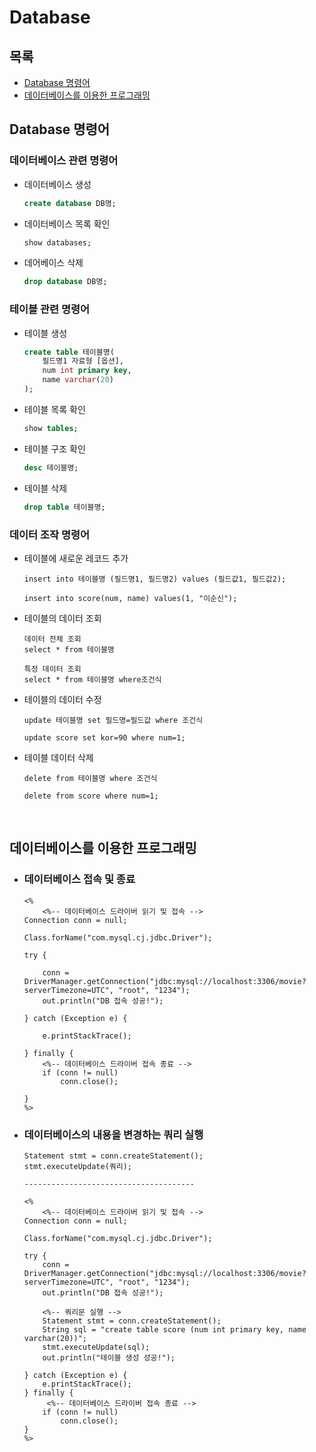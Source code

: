 # Database
## 목록
+ [Database 명령어](#Database-명령어)
+ [데이터베이스를 이용한 프로그래밍](#데이터베이스를-이용한-프로그래밍)
## Database 명령어
### 데이터베이스 관련 명령어
- 데이터베이스 생성
    ```DDL
    create database DB명;
    ```
- 데이터베이스 목록 확인
    ```DDL
    show databases;
    ```
- 데어베이스 삭제
    ```DDL
    drop database DB명;
    ```
### 테이블 관련 명령어
- 테이블 생성
    ```DDL
    create table 테이블명(
        필드명1 자료형 [옵션],
        num int primary key,
        name varchar(20)
    );
    ```
- 테이블 목록 확인
    ```DDL
    show tables;
    ```
- 테이블 구조 확인
    ```DDL
    desc 테이블명;
    ```
- 테이블 삭제
    ```DDL
    drop table 테이블명;
    ```
### 데이터 조작 명령어
- 테이블에 새로운 레코드 추가
    ```DML
    insert into 테이블명 (필드명1, 필드명2) values (필드값1, 필드값2);

    insert into score(num, name) values(1, "이순신");
    ```
- 테이블의 데이터 조회
    ```DML
    데이터 전체 조회
    select * from 테이블명
    
    특정 데이터 조회
    select * from 테이블명 where조건식
    ```
- 테이블의 데이터 수정
    ```DML
    update 테이블명 set 필드명=필드값 where 조건식
    
    update score set kor=90 where num=1;
    ```
- 테이블 데이터 삭제
    ```DML
    delete from 테이블명 where 조건식

    delete from score where num=1;
    ```    
<br>

## 데이터베이스를 이용한 프로그래밍
- ### 데이터베이스 접속 및 종료
    ```DML
    <%
		<%-- 데이터베이스 드라이버 읽기 및 접속 -->
	Connection conn = null;

	Class.forName("com.mysql.cj.jdbc.Driver");

	try {

		conn = DriverManager.getConnection("jdbc:mysql://localhost:3306/movie?serverTimezone=UTC", "root", "1234");
		out.println("DB 접속 성공!");

	} catch (Exception e) {

		e.printStackTrace();

	} finally {
        <%-- 데이터베이스 드라이버 접속 종료 -->
		if (conn != null)
			conn.close();

	}
	%>
    ```
- ### 데이터베이스의 내용을 변경하는 쿼리 실행
    ```DML
    Statement stmt = conn.createStatement();
    stmt.executeUpdate(쿼리);

    --------------------------------------

    <%
		<%-- 데이터베이스 드라이버 읽기 및 접속 -->
	Connection conn = null;

	Class.forName("com.mysql.cj.jdbc.Driver");

	try {
		conn = DriverManager.getConnection("jdbc:mysql://localhost:3306/movie?serverTimezone=UTC", "root", "1234");
		out.println("DB 접속 성공!");
		
        <%-- 쿼리문 실행 -->
		Statement stmt = conn.createStatement();
		String sql = "create table score (num int primary key, name varchar(20))";
		stmt.executeUpdate(sql);
		out.println("테이블 생성 성공!");
		
	} catch (Exception e) {
		e.printStackTrace();
	} finally {
         <%-- 데이터베이스 드라이버 접속 종료 -->
		if (conn != null)
			conn.close();
	}
	%>
    ```

